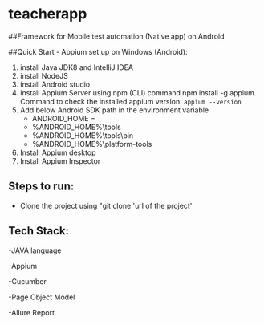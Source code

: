 # teacherapp

##Framework for Mobile test automation (Native app) on Android

##Quick Start - Appium set up on Windows (Android):
1. install Java JDK8 and IntelliJ IDEA
2. install NodeJS
3. install Android studio
4. install Appium Server using npm (CLI) command npm install -g appium.
   Command to check the installed appium version: `appium --version`
5. Add below Android SDK path in the environment variable
    - ANDROID_HOME = <path SDK folder>
    - %ANDROID_HOME%\tools
    - %ANDROID_HOME%\tools\bin
    - %ANDROID_HOME%\platform-tools
6. Install Appium desktop
7. Install Appium Inspector

## Steps to run:
- Clone the project using "git clone 'url of the project'

## Tech Stack:

-JAVA language

-Appium

-Cucumber

-Page Object Model

-Allure Report
